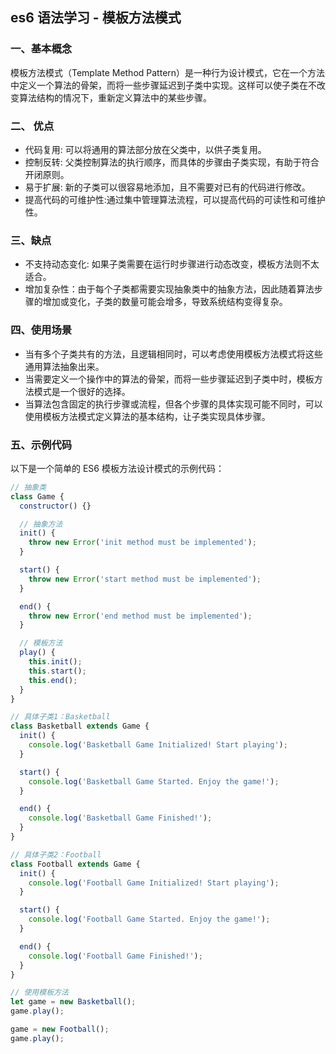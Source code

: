 ## es6 语法学习 - 模板方法模式

### 一、基本概念

模板方法模式（Template Method Pattern）是一种行为设计模式，它在一个方法中定义一个算法的骨架，而将一些步骤延迟到子类中实现。这样可以使子类在不改变算法结构的情况下，重新定义算法中的某些步骤。

### 二、 优点

- 代码复用: 可以将通用的算法部分放在父类中，以供子类复用。
- 控制反转: 父类控制算法的执行顺序，而具体的步骤由子类实现，有助于符合开闭原则。
- 易于扩展: 新的子类可以很容易地添加，且不需要对已有的代码进行修改。
- 提高代码的可维护性:通过集中管理算法流程，可以提高代码的可读性和可维护性。

### 三、缺点

- 不支持动态变化: 如果子类需要在运行时步骤进行动态改变，模板方法则不太适合。
- 增加复杂性：由于每个子类都需要实现抽象类中的抽象方法，因此随着算法步骤的增加或变化，子类的数量可能会增多，导致系统结构变得复杂。

### 四、使用场景

- 当有多个子类共有的方法，且逻辑相同时，可以考虑使用模板方法模式将这些通用算法抽象出来。
- 当需要定义一个操作中的算法的骨架，而将一些步骤延迟到子类中时，模板方法模式是一个很好的选择。
- 当算法包含固定的执行步骤或流程，但各个步骤的具体实现可能不同时，可以使用模板方法模式定义算法的基本结构，让子类实现具体步骤。

### 五、示例代码

以下是一个简单的 ES6 模板方法设计模式的示例代码：

```javascript
// 抽象类
class Game {
  constructor() {}

  // 抽象方法
  init() {
    throw new Error('init method must be implemented');
  }

  start() {
    throw new Error('start method must be implemented');
  }

  end() {
    throw new Error('end method must be implemented');
  }

  // 模板方法
  play() {
    this.init();
    this.start();
    this.end();
  }
}

// 具体子类1：Basketball
class Basketball extends Game {
  init() {
    console.log('Basketball Game Initialized! Start playing');
  }

  start() {
    console.log('Basketball Game Started. Enjoy the game!');
  }

  end() {
    console.log('Basketball Game Finished!');
  }
}

// 具体子类2：Football
class Football extends Game {
  init() {
    console.log('Football Game Initialized! Start playing');
  }

  start() {
    console.log('Football Game Started. Enjoy the game!');
  }

  end() {
    console.log('Football Game Finished!');
  }
}

// 使用模板方法
let game = new Basketball();
game.play();

game = new Football();
game.play();
```
